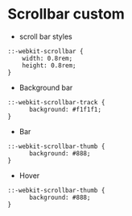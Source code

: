 # Scrollbar custom
- scroll bar styles

```
::-webkit-scrollbar {
    width: 0.8rem;
    height: 0.8rem;
}
```
- Background bar

```
::-webkit-scrollbar-track {
      background: #f1f1f1;
}
```
- Bar

```
::-webkit-scrollbar-thumb {
      background: #888;
}
```
- Hover

```
::-webkit-scrollbar-thumb {
      background: #888;
}
```
